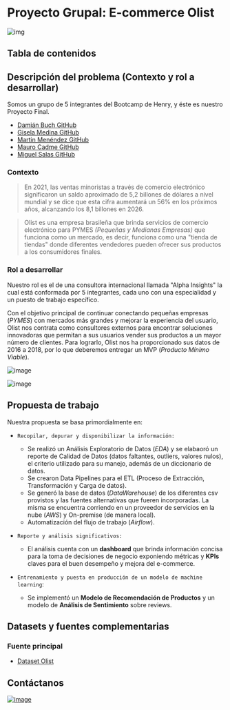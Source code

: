 # **Proyecto Grupal: E-commerce Olist**

![img](https://github.com/mecadme/PF_E-commerce-Olist/blob/main/Images/olist%20principal.png?raw=true)

## **Tabla de contenidos**


## **Descripción del problema (Contexto y rol a desarrollar)**

Somos un grupo de 5 integrantes del Bootcamp de Henry, y éste es nuestro Proyecto Final.
- [Damián Buch GitHub](https://github.com/Damiano7)
- [Gisela Medina GitHub](https://github.com/GMDP)
- [Martin Menéndez GitHub](https://github.com/bigdatamartin)
- [Mauro Cadme GitHub](https://github.com/mecadme)
- [Miguel Salas GitHub](https://github.com/Emblask39)

### **Contexto**

>En 2021, las ventas minoristas a través de comercio electrónico significaron un saldo aproximado de 5,2 billones de dólares a nivel mundial y se dice que esta cifra aumentará un 56% en los próximos años, alcanzando los 8,1 billones en 2026.

>Olist es una empresa brasileña que brinda servicios de comercio electrónico para PYMES <i>(Pequeñas y Medianas Empresas)</i> que funciona como un mercado, es decir, funciona como una "tienda de tiendas" donde diferentes vendedores pueden ofrecer sus productos a los consumidores finales.

### **Rol a desarrollar**

Nuestro rol es el de una consultora internacional llamada "Alpha Insights" la cual está conformada por 5 integrantes, cada uno con una especialidad y un puesto de trabajo específico.

Con el objetivo principal de continuar conectando pequeñas empresas (*PYMES*) con mercados más grandes y mejorar la experiencia del usuario, Olist nos contrata como consultores externos para encontrar soluciones innovadoras que permitan a sus usuarios vender sus productos a un mayor número de clientes.
Para lograrlo, Olist nos ha proporcionado sus datos de 2016 a 2018, por lo que deberemos entregar un MVP (*Producto Mínimo Viable*).

![image](https://user-images.githubusercontent.com/112119779/212675644-ffa8096b-481f-403b-a853-b7922e65d2b5.png)

![image](https://user-images.githubusercontent.com/112119779/212659726-bac0895c-6bd2-420e-bf35-f8604591a387.png)


## **Propuesta de trabajo**  

Nuestra propuesta se basa primordialmente en:

- `Recopilar, depurar y disponibilizar la información:` 
    * Se realizó un Análisis Exploratorio de Datos (*EDA*) y se elabaoró un reporte de Calidad de Datos (datos faltantes, outliers, valores nulos), el criterio utilizado para su manejo, además de un diccionario de datos.
    * Se crearon Data Pipelines para el ETL (Proceso de Extracción, Transformación y Carga de datos).
    - Se generó la base de datos (*DataWarehouse*) de los diferentes csv provistos y las fuentes alternativas que fueren incorporadas. La misma se encuentra corriendo en un proveedor de servicios en la nube (*AWS*) y On-premise (de manera local).
    - Automatización del flujo de trabajo (*Airflow*). 

- `Reporte y análisis significativos:` 
    * El análisis cuenta con un **dashboard** que brinda información concisa para la toma de decisiones de negocio exponiendo métricas y **KPIs** claves para el buen desempeño y mejora del e-commerce.

- `Entrenamiento y puesta en producción de un modelo de machine learning`: 
    * Se implementó un **Modelo de Recomendación de Productos** y un modelo de **Análisis de Sentimiento** sobre reviews.

## **Datasets y fuentes complementarias** 

### **Fuente principal**  

- [Dataset Olist](https://drive.google.com/file/d/1YiZqsF_F4OIdjLCq4sba2XXjPxU7LlgE/view?usp=sharing)

## **Contáctanos**

[![image](https://user-images.githubusercontent.com/112119779/212675006-07de84ae-d004-4a08-979f-2d7bbc139290.png)](http://www.alphainsights.online/index.html)
